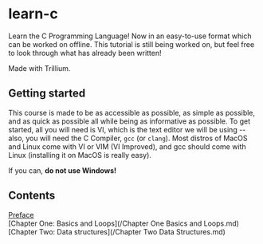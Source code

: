 # learn-c
Learn the C Programming Language! Now in an easy-to-use format which can be worked on offline. This tutorial is still being worked on, but feel free to look through what has already been written!

Made with Trillium.

## Getting started

This course is made to be as accessible as possible, as simple as possible, and as quick as possible all while being as informative as possible. To get started, all you will need is VI, which is the text editor we will be using -- also, you will need the C Compiler, `gcc` (or `clang`). Most distros of MacOS and Linux come with VI or VIM (VI Improved), and gcc should come with Linux (installing it on MacOS is really easy).  

If you can, **do not use Windows!**

## Contents

[Preface](/Preface.md)  
[Chapter One: Basics and Loops](/Chapter One Basics and Loops.md)  
[Chapter Two: Data structures](/Chapter Two Data Structures.md)
